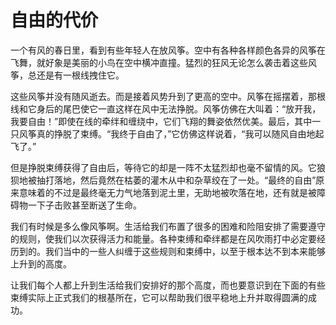 # 自由的代价

一个有风的春日里，看到有些年轻人在放风筝。空中有各种各样颜色各异的风筝在飞舞，就好象是美丽的小鸟在空中横冲直撞。猛烈的狂风无论怎么袭击着这些风筝，总还是有一根线拽住它。 

这些风筝并没有随风逝去。而是接着风势升到了更高的空中。风筝在摇摆着，那根线和它身后的尾巴使它一直这样在风中无法挣脱。风筝仿佛在大叫着：“放开我，我要自由！”即使在线的牵绊和缠绕中，它们飞翔的舞姿依然优美。最后，其中一只风筝真的挣脱了束缚。“我终于自由了，”它仿佛这样说着，“我可以随风自由地起飞了。” 

但是挣脱束缚获得了自由后，等待它的却是一阵不太猛烈却也毫不留情的风。它狼狈地被抽打落地，然后竟然在枯萎的灌木从中和杂草绞在了一处。“最终的自由”原来意味着的不过是最终毫无力气地落到泥土里，无助地被吹落在地，还有就是被障碍物一下子击败甚至断送了生命。 

我们有时候是多么像风筝啊。生活给我们布置了很多的困难和险阻安排了需要遵守的规则，使我们以次获得活力和能量。各种束缚和牵绊都是在风吹雨打中必定要经历到的。我们当中的一些人纠缠于这些规则和束缚中，以至于根本达不到本来能够上升到的高度。 

让我们每个人都上升到生活给我们安排好的那个高度，而也要意识到在下面的有些束缚实际上正式我们的根基所在，它可以帮助我们很平稳地上升并取得圆满的成功。
 